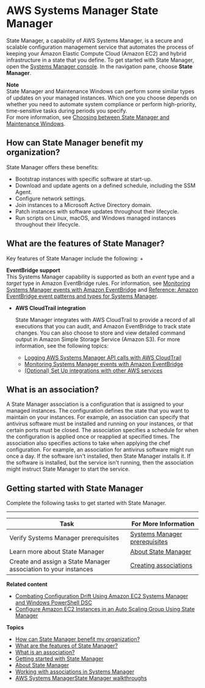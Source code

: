 # AWS Systems Manager State Manager<a name="systems-manager-state"></a>

State Manager, a capability of AWS Systems Manager, is a secure and scalable configuration management service that automates the process of keeping your Amazon Elastic Compute Cloud \(Amazon EC2\) and hybrid infrastructure in a state that you define\. To get started with State Manager, open the [Systems Manager console](https://console.aws.amazon.com/systems-manager/state-manager)\. In the navigation pane, choose **State Manager**\.

**Note**  
State Manager and Maintenance Windows can perform some similar types of updates on your managed instances\. Which one you choose depends on whether you need to automate system compliance or perform high\-priority, time\-sensitive tasks during periods you specify\.  
For more information, see [Choosing between State Manager and Maintenance Windows](state-manager-vs-maintenance-windows.md)\.

## How can State Manager benefit my organization?<a name="state-manager-benefits"></a>

State Manager offers these benefits:
+ Bootstrap instances with specific software at start\-up\.
+ Download and update agents on a defined schedule, including the SSM Agent\.
+ Configure network settings\.
+ Join instances to a Microsoft Active Directory domain\.
+ Patch instances with software updates throughout their lifecycle\.
+ Run scripts on Linux, macOS, and Windows managed instances throughout their lifecycle\.

## What are the features of State Manager?<a name="state-manager-features"></a>

Key features of State Manager include the following:
+ 

**EventBridge support**  
This Systems Manager capability is supported as both an *event* type and a *target* type in Amazon EventBridge rules\. For information, see [Monitoring Systems Manager events with Amazon EventBridge](monitoring-eventbridge-events.md) and [Reference: Amazon EventBridge event patterns and types for Systems Manager](reference-eventbridge-events.md)\.
+ **AWS CloudTrail integration**

  State Manager integrates with AWS CloudTrail to provide a record of all executions that you can audit, and Amazon EventBridge to track state changes\. You can also choose to store and view detailed command output in Amazon Simple Storage Service \(Amazon S3\)\. For more information, see the following topics:
  + [Logging AWS Systems Manager API calls with AWS CloudTrail](monitoring-cloudtrail-logs.md)
  + [Monitoring Systems Manager events with Amazon EventBridge](monitoring-eventbridge-events.md)
  + [\(Optional\) Set Up integrations with other AWS services](setup-integrations.md)

## What is an association?<a name="state-manager-association-what-is"></a>

A State Manager association is a configuration that is assigned to your managed instances\. The configuration defines the state that you want to maintain on your instances\. For example, an association can specify that antivirus software must be installed and running on your instances, or that certain ports must be closed\. The association specifies a schedule for when the configuration is applied once or reapplied at specified times\. The association also specifies actions to take when applying the chef configuration\. For example, an association for antivirus software might run once a day\. If the software isn't installed, then State Manager installs it\. If the software is installed, but the service isn't running, then the association might instruct State Manager to start the service\.

## Getting started with State Manager<a name="state-manager-getting-started"></a>

Complete the following tasks to get started with State Manager\.


****  

| Task | For More Information | 
| --- | --- | 
|  Verify Systems Manager prerequisites  |  [Systems Manager prerequisites](systems-manager-prereqs.md)  | 
|  Learn more about State Manager  |  [About State Manager](sysman-state-about.md)  | 
|  Create and assign a State Manager association to your instances  |  [Creating associations](sysman-state-assoc.md)  | 

**Related content**
+ [Combating Configuration Drift Using Amazon EC2 Systems Manager and Windows PowerShell DSC](http://aws.amazon.com/blogs/mt/combating-configuration-drift-using-amazon-ec2-systems-manager-and-windows-powershell-dsc/)
+ [Configure Amazon EC2 Instances in an Auto Scaling Group Using State Manager](http://aws.amazon.com/blogs/mt/configure-amazon-ec2-instances-in-an-auto-scaling-group-using-state-manager/)

**Topics**
+ [How can State Manager benefit my organization?](#state-manager-benefits)
+ [What are the features of State Manager?](#state-manager-features)
+ [What is an association?](#state-manager-association-what-is)
+ [Getting started with State Manager](#state-manager-getting-started)
+ [About State Manager](sysman-state-about.md)
+ [Working with associations in Systems Manager](systems-manager-associations.md)
+ [AWS Systems ManagerState Manager walkthroughs](sysman-state-walk.md)
